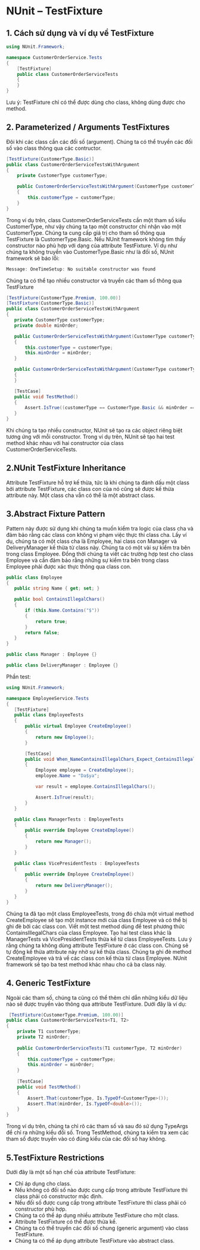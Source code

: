 NUnit – TestFixture
=====================
## 1. Cách sử dụng và ví dụ về TestFixture
```csharp
using NUnit.Framework;

namespace CustomerOrderService.Tests
{
    [TestFixture]
    public class CustomerOrderServiceTests
    {
    }
}
```
Lưu ý: TestFixture chỉ có thể được dùng cho class, không dùng được cho method.

## 2. Parameterized / Arguments TestFixtures
Đôi khi các class cần các đối số (argument). Chúng ta có thể truyền các đối số vào class thông qua các contructor.
```csharp
[TestFixture(CustomerType.Basic)]
public class CustomerOrderServiceTestsWithArgument
{
    private CustomerType customerType;

    public CustomerOrderServiceTestsWithArgument(CustomerType customerType)
    {
        this.customerType = customerType;
    }
}
```
Trong ví dụ trên, class CustomerOrderServiceTests cần một tham số kiểu CustomerType, như vậy chúng ta tạo một constructor chỉ nhận vào một CustomerType. Chúng ta cung cấp giá   trị cho tham số thông qua TestFixture là CustomerType.Basic.
Nếu NUnit framework không tìm thấy constructor nào phù hợp với dạng của attribute TestFixture. Ví dụ như chúng ta không truyền vào CustomerType.Basic như là đối số, NUnit        framework sẽ báo lỗi:
 ```csharp
 Message: OneTimeSetup: No suitable constructor was found
 ```
 Chúng ta có thể tạo nhiều constructor và truyền các tham số thông qua TestFixture
  ```csharp
 [TestFixture(CustomerType.Premium, 100.00)]
 [TestFixture(CustomerType.Basic)]
 public class CustomerOrderServiceTestsWithArgument
 {
     private CustomerType customerType;
     private double minOrder;

     public CustomerOrderServiceTestsWithArgument(CustomerType customerType, double minOrder)
     {
         this.customerType = customerType;
         this.minOrder = minOrder;
     }

     public CustomerOrderServiceTestsWithArgument(CustomerType customerType) : this(customerType, 0)
     {
     }

     [TestCase]
     public void TestMethod()
     {
         Assert.IsTrue((customerType == CustomerType.Basic && minOrder == 0 || customerType == CustomerType.Premium && minOrder > 0));
     }
  }
   ```
Khi chúng ta tạo nhiều constructor, NUnit sẽ tạo ra các object riêng biệt tương ứng với mỗi constructor. Trong ví dụ trên, NUnit sẽ tạo hai test method khác nhau với hai       constructor của class CustomerOrderServiceTests.
 
## 2.NUnit TestFixture Inheritance
Attribute TestFixture hỗ trợ kế thừa, tức là khi chúng ta đánh dấu một class bởi attribute TestFixture, các class con của nó cũng sẽ được kế thừa attribute này. Một class cha vẫn có thể là một abstract class.

## 3.Abstract Fixture Pattern
Pattern này được sử dụng khi chúng ta muốn kiểm tra logic của class cha và đảm bảo rằng các class con không vi phạm việc thực thi class cha.
Lấy ví dụ, chúng ta có một class cha là Employee, hai class con Manager và DeliveryManager kế thừa từ class này. Chúng ta có một vài sự kiểm tra bên trong class Employee. Đồng thời chúng ta viết các trường hợp test cho class Employee và cần đảm bảo rằng những sự kiểm tra bên trong class Employee phải được xác thực thông qua class con.
 ```csharp
 public class Employee
{
    public string Name { get; set; }
 
    public bool ContainsIllegalChars()
    {
        if (this.Name.Contains("$"))
        {
            return true;
        }
        return false;
    }
}
 
public class Manager : Employee {}
 
public class DeliveryManager : Employee {}
 ```
 Phần test: 
 ```csharp
 using NUnit.Framework;
 
namespace EmployeeService.Tests
{
    [TestFixture]
    public class EmployeeTests
    {
        public virtual Employee CreateEmployee()
        {
            return new Employee();
        }
 
        [TestCase]
        public void When_NameContainsIllegalChars_Expect_ContainsIllegalChars_ReturnsTrue()
        {
            Employee employee = CreateEmployee();
            employee.Name = "Da$ya";
 
            var result = employee.ContainsIllegalChars();
 
            Assert.IsTrue(result);
        }
    }
 
    public class ManagerTests : EmployeeTests
    {
        public override Employee CreateEmployee()
        {
            return new Manager();
        }
    }
 
    public class VicePresidentTests : EmployeeTests
    {
        public override Employee CreateEmployee()
        {
            return new DeliveryManager();
        }
    }
}
 ```
Chúng ta đã tạo một class EmployeeTests, trong đó chứa một virtual method CreateEmployee sẽ tạo một instance mới của class Employee và có thể bị ghi đè bởi các class con. Viết một test method dùng để test phương thức ContainsIllegalChars của class Employee.
Tạo hai test class khác là ManagerTests và VicePresidentTests thừa kế từ class EmployeeTests. Lưu ý rằng chúng ta không dùng attribute TestFixture ở các class con. Chúng sẽ tự động kế thừa attribute này nhờ sự kế thừa class.
Chúng ta ghi đè method CreateEmployee và trả về các class con kế thừa từ class Employee. NUnit framework sẽ tạo ba test method khác nhau cho cả ba class này.

## 4. Generic TestFixture
Ngoài các tham số, chúng ta cũng có thể thêm chỉ dẫn những kiểu dữ liệu nào sẽ được truyền vào thông qua attribute TestFixture. Dưới đây là ví dụ:
```csharp
 [TestFixture(CustomerType.Premium, 100.00)]
public class CustomerOrderServiceTests<T1, T2>
{
    private T1 customerType;
    private T2 minOrder;
 
    public CustomerOrderServiceTests(T1 customerType, T2 minOrder)
    {
        this.customerType = customerType;
        this.minOrder = minOrder;
    }
 
    [TestCase]
    public void TestMethod()
    {
        Assert.That(customerType, Is.TypeOf<CustomerType>());
        Assert.That(minOrder, Is.TypeOf<double>());
    }
}
 ```
Trong ví dụ trên, chúng ta chỉ rõ các tham số và sau đó sử dụng TypeArgs để chỉ ra những kiểu đối số. Trong TestMethod, chúng ta kiểm tra xem các tham số được truyền vào có đúng kiểu của các đối số hay không.

## 5.TestFixture Restrictions
Dưới đây là một số hạn chế của attribute TestFixture:
- Chỉ áp dụng cho class.
- Nếu không có đối số nào được cung cấp trong attribute TestFixture thì class phải có constructor mặc định.
- Nếu đối số được cung cấp trong attribute TestFixture thì class phải có constructor phù hợp.
- Chúng ta có thể áp dụng nhiều attribute TestFixture cho một class.
- Attribute TestFixture có thể được thừa kế.
- Chúng ta có thể truyền các đối số chung (generic argument) vào class TestFixture.
- Chúng ta có thể áp dụng attribute TestFixture vào abstract class.
